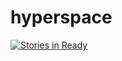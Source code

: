 # hyperspace

[![Stories in Ready](https://badge.waffle.io/versatile-s/hyperspace.png?label=ready&title=Ready)](http://waffle.io/versatile-s/hyperspace)
